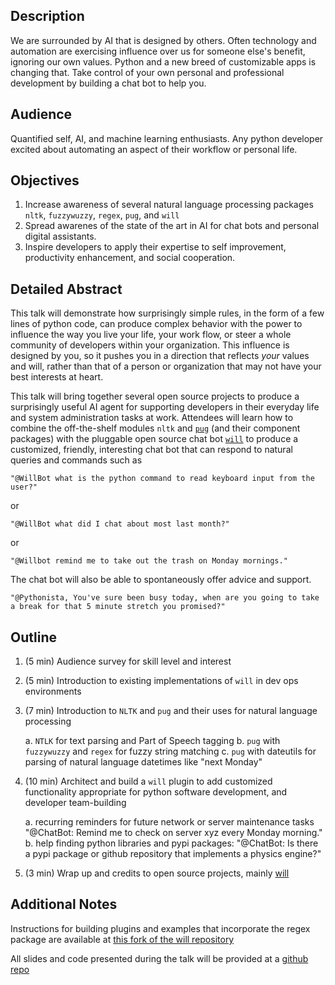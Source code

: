 Description
-----------

We are surrounded by AI that is designed by others. Often technology and automation are exercising influence over us for someone else's benefit, ignoring our own values.  Python and a new breed of customizable apps is changing that.  Take control of your own personal and professional development by building a chat bot to help you. 

Audience
--------

Quantified self, AI, and machine learning enthusiasts. Any python developer excited about automating an aspect of their workflow or personal life.

Objectives
----------

1. Increase awareness of several natural language processing packages `nltk`, `fuzzywuzzy`, `regex`, `pug`, and `will`
2. Spread awarenes of the state of the art in AI for chat bots and personal digital assistants.
3. Inspire developers to apply their expertise to self improvement, productivity enhancement, and social cooperation. 

Detailed Abstract
-----------------

This talk will demonstrate how surprisingly simple rules, in the form of a few lines of python code, can produce complex behavior with the power to influence the way you live your life, your work flow, or steer a whole community of developers within your organization. This influence is designed by you, so it pushes you in a direction that reflects *your* values and will, rather than that of a person or organization that may not have your best interests at heart.

This talk will bring together several open source projects to produce a surprisingly useful AI agent for supporting developers in their everyday life and system administration tasks at work. Attendees will learn how to combine the off-the-shelf modules `nltk` and [`pug`](http://github.com/pug/pug) (and their component packages) with the pluggable open source chat bot [`will`](http://github.com/skockzen/will) to produce a customized, friendly, interesting chat bot that can respond to natural queries and commands such as 

    "@WillBot what is the python command to read keyboard input from the user?"

or

    "@WillBot what did I chat about most last month?"

or

    "@Willbot remind me to take out the trash on Monday mornings." 

The chat bot will also be able to spontaneously offer advice and support.

    "@Pythonista, You've sure been busy today, when are you going to take a break for that 5 minute stretch you promised?"


Outline
-------

1. (5 min) Audience survey for skill level and interest
2. (5 min) Introduction to existing implementations of `will` in dev ops environments
3. (7 min) Introduction to `NLTK` and `pug` and their uses for natural language processing

    a. `NTLK` for text parsing and Part of Speech tagging
    b. `pug` with `fuzzywuzzy` and `regex` for fuzzy string matching
    c.  `pug` with dateutils for parsing of natural language datetimes like "next Monday"

4. (10 min) Architect and build a `will` plugin to add customized functionality appropriate for python software development, and developer team-building

    a. recurring reminders for future network or server maintenance tasks "@ChatBot: Remind me to check on server xyz every Monday morning."
    b. help finding python libraries and pypi packages: "@ChatBot: Is there a pypi package or github repository that implements a physics engine?"

5. (3 min) Wrap up and credits to open source projects, mainly [will](github.com/skoczen/will) 


Additional Notes
----------------

Instructions for building plugins and examples that incorporate the regex package are available at [this fork of the will repository](https://github.com/hobson/will/)

All slides and code presented during the talk will be provided at a [github repo](http://github.com/hobson/pycon2015-everyday-ai)
